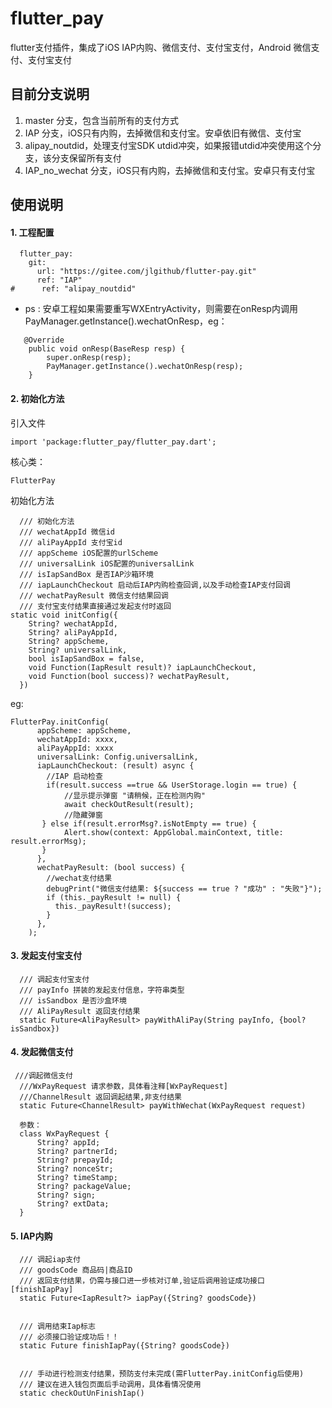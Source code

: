 # flutter_pay

flutter支付插件，集成了iOS IAP内购、微信支付、支付宝支付，Android 微信支付、支付宝支付

## 目前分支说明
1. master 分支，包含当前所有的支付方式
2. IAP 分支，iOS只有内购，去掉微信和支付宝。安卓依旧有微信、支付宝
3. alipay_noutdid，处理支付宝SDK utdid冲突，如果报错utdid冲突使用这个分支，该分支保留所有支付
4. IAP_no_wechat 分支，iOS只有内购，去掉微信和支付宝。安卓只有支付宝

## 使用说明

#### 1. 工程配置

```
  flutter_pay:
    git:
      url: "https://gitee.com/jlgithub/flutter-pay.git"
      ref: "IAP"
#      ref: "alipay_noutdid"
```


-  ps : 安卓工程如果需要重写WXEntryActivity，则需要在onResp内调用PayManager.getInstance().wechatOnResp，eg：
```
   @Override
    public void onResp(BaseResp resp) {
        super.onResp(resp);
        PayManager.getInstance().wechatOnResp(resp);
    }
```

#### 2. 初始化方法

引入文件

```
import 'package:flutter_pay/flutter_pay.dart';
```

核心类：
```
FlutterPay
```

初始化方法

``` 
  /// 初始化方法
  /// wechatAppId 微信id
  /// aliPayAppId 支付宝id
  /// appScheme iOS配置的urlScheme
  /// universalLink iOS配置的universalLink
  /// isIapSandBox 是否IAP沙箱环境
  /// iapLaunchCheckout 启动后IAP内购检查回调,以及手动检查IAP支付回调
  /// wechatPayResult 微信支付结果回调
  /// 支付宝支付结果直接通过发起支付时返回
static void initConfig({
    String? wechatAppId,
    String? aliPayAppId,
    String? appScheme,
    String? universalLink,
    bool isIapSandBox = false,
    void Function(IapResult result)? iapLaunchCheckout,
    void Function(bool success)? wechatPayResult,
  })
```

 eg: 
 
```
FlutterPay.initConfig(
      appScheme: appScheme,
      wechatAppId: xxxx,
      aliPayAppId: xxxx
      universalLink: Config.universalLink,
      iapLaunchCheckout: (result) async {
        //IAP 启动检查
        if(result.success ==true && UserStorage.login == true) {
            //显示提示弹窗 "请稍候，正在检测内购"
            await checkOutResult(result);
            //隐藏弹窗
       } else if(result.errorMsg?.isNotEmpty == true) {
            Alert.show(context: AppGlobal.mainContext, title: result.errorMsg);
       }
      },
      wechatPayResult: (bool success) {
        //wechat支付结果
        debugPrint("微信支付结果: ${success == true ? "成功" : "失败"}");
        if (this._payResult != null) {
          this._payResult!(success);
        }
      },
    );
```

#### 3. 发起支付宝支付

```
  /// 调起支付宝支付
  /// payInfo 拼装的发起支付信息，字符串类型
  /// isSandbox 是否沙盒环境
  /// AliPayResult 返回支付结果
  static Future<AliPayResult> payWithAliPay(String payInfo, {bool? isSandbox}) 
```

#### 4. 发起微信支付

```
 ///调起微信支付
  ///WxPayRequest 请求参数，具体看注释[WxPayRequest]
  ///ChannelResult 返回调起结果,非支付结果
  static Future<ChannelResult> payWithWechat(WxPayRequest request)
  
  参数：
  class WxPayRequest {
      String? appId;
      String? partnerId;
      String? prepayId;
      String? nonceStr;
      String? timeStamp;
      String? packageValue;
      String? sign;
      String? extData;
  }
```

#### 5. IAP内购

```
  /// 调起iap支付
  /// goodsCode 商品码|商品ID
  /// 返回支付结果，仍需与接口进一步核对订单,验证后调用验证成功接口[finishIapPay]
  static Future<IapResult?> iapPay({String? goodsCode})
  
  
  /// 调用结束Iap标志
  /// 必须接口验证成功后！！
  static Future finishIapPay({String? goodsCode})
  
  
  /// 手动进行检测支付结果，预防支付未完成(需FlutterPay.initConfig后使用)
  /// 建议在进入钱包页面后手动调用，具体看情况使用
  static checkOutUnFinishIap()
```